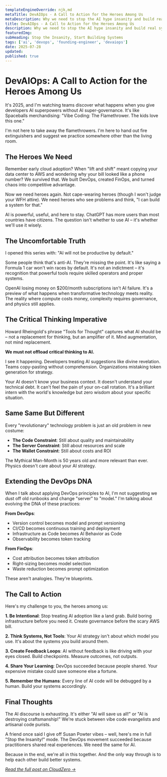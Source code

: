 ```yaml
---
templateEngineOverride: njk,md
metaTitle: DevAIOps - A Call to Action for the Heroes Among Us
metaDescription: Why we need to stop the AI hype insanity and build real systems
title: DevAIOps - A Call to Action for the Heroes Among Us
description: Why we need to stop the AI hype insanity and build real systems
featuredImg:
subHeading: Stop the Insanity, Start Building Systems
tags: ['ai', 'devops', 'founding-engineer', 'devaiops']
date: 2025-07-28
updated:
published: true
---
```


<div class="col-start-3 col-end-9">

# DevAIOps: A Call to Action for the Heroes Among Us

It's 2025, and I'm watching teams discover what happens when you give developers AI superpowers without AI super-governance. It's like Spaceballs merchandising: "Vibe Coding: The Flamethrower. The kids love this one."

I'm not here to take away the flamethrowers. I'm here to hand out fire extinguishers and suggest we practice somewhere other than the living room.

## The Heroes We Need

Remember early cloud adoption? When "lift and shift" meant copying your data center to AWS and wondering why your bill looked like a phone number? We survived that. We built DevOps, created FinOps, and turned chaos into competitive advantage.

Now we need heroes again. Not cape-wearing heroes (though I won't judge your WFH attire). We need heroes who see problems and think, "I can build a system for that."

AI is powerful, useful, and here to stay. ChatGPT has more users than most countries have citizens. The question isn't whether to use AI – it's whether we'll use it wisely.

## The Uncomfortable Truth

I opened this series with: "AI will not be productive by default."

Some people think that's anti-AI. They're missing the point. It's like saying a Formula 1 car won't win races by default. It's not an indictment – it's recognition that powerful tools require skilled operators and proper systems.

OpenAI losing money on $200/month subscriptions isn't AI failure. It's a preview of what happens when transformative technology meets reality. The reality where compute costs money, complexity requires governance, and physics still applies.

## The Critical Thinking Imperative

Howard Rheingold's phrase "Tools for Thought" captures what AI should be – not a replacement for thinking, but an amplifier of it. Mind augmentation, not mind replacement.

**We must not offload critical thinking to AI.**

I see it happening. Developers treating AI suggestions like divine revelation. Teams copy-pasting without comprehension. Organizations mistaking token generation for strategy.

Your AI doesn't know your business context. It doesn't understand your technical debt. It can't feel the pain of your on-call rotation. It's a brilliant intern with the world's knowledge but zero wisdom about your specific situation.

## Same Same But Different

Every "revolutionary" technology problem is just an old problem in new costume:

- **The Code Constraint**: Still about quality and maintainability
- **The Server Constraint**: Still about resources and scale
- **The Wallet Constraint**: Still about costs and ROI

The Mythical Man-Month is 50 years old and more relevant than ever. Physics doesn't care about your AI strategy.

## Extending the DevOps DNA

When I talk about applying DevOps principles to AI, I'm not suggesting we dust off old runbooks and change "server" to "model." I'm talking about evolving the DNA of these practices:

**From DevOps**:
- Version control becomes model and prompt versioning
- CI/CD becomes continuous training and deployment
- Infrastructure as Code becomes AI Behavior as Code
- Observability becomes token tracking

**From FinOps**:
- Cost attribution becomes token attribution
- Right-sizing becomes model selection
- Waste reduction becomes prompt optimization

These aren't analogies. They're blueprints.

## The Call to Action

Here's my challenge to you, the heroes among us:

**1. Be Intentional**: Stop treating AI adoption like a land grab. Build boring infrastructure before you need it. Create governance before the scary AWS bill.

**2. Think Systems, Not Tools**: Your AI strategy isn't about which model you use. It's about the systems you build around them.

**3. Create Feedback Loops**: AI without feedback is like driving with your eyes closed. Build checkpoints. Measure outcomes, not outputs.

**4. Share Your Learning**: DevOps succeeded because people shared. Your expensive mistake could save someone else a fortune.

**5. Remember the Humans**: Every line of AI code will be debugged by a human. Build your systems accordingly.

## Final Thoughts

The AI discourse is exhausting. It's either "AI will save us all!" or "AI is destroying craftsmanship!" We're stuck between vibe code evangelists and artisanal code purists.

A friend once said I give off Susan Powter vibes – well, here's me in full "Stop the Insanity!" mode. The DevOps movement succeeded because practitioners shared real experiences. We need the same for AI.

Because in the end, we're all in this together. And the only way through is to help each other build better systems.

*[Read the full post on CloudZero →](https://www.cloudzero.com/blog/devaiops-call-to-action)*

</div>

